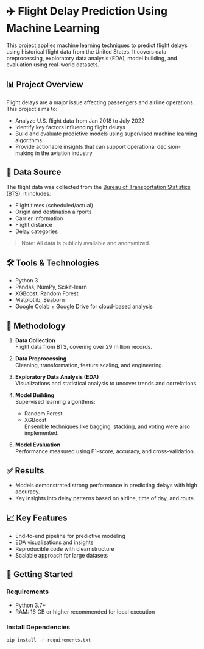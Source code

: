 # ✈️ Flight Delay Prediction Using Machine Learning

This project applies machine learning techniques to predict flight delays using historical flight data from the United States. It covers data preprocessing, exploratory data analysis (EDA), model building, and evaluation using real-world datasets.

## 📊 Project Overview

Flight delays are a major issue affecting passengers and airline operations. This project aims to:

- Analyze U.S. flight data from Jan 2018 to July 2022
- Identify key factors influencing flight delays
- Build and evaluate predictive models using supervised machine learning algorithms
- Provide actionable insights that can support operational decision-making in the aviation industry

## 📁 Data Source

The flight data was collected from the [Bureau of Transportation Statistics (BTS)](https://www.transtats.bts.gov/DL_SelectFields.aspx?gnoyr_VQ=FGK&QO_fu146_anzr=b0-gvzr). It includes:

- Flight times (scheduled/actual)
- Origin and destination airports
- Carrier information
- Flight distance
- Delay categories

> Note: All data is publicly available and anonymized.

## 🛠️ Tools & Technologies

- Python 3
- Pandas, NumPy, Scikit-learn
- XGBoost, Random Forest
- Matplotlib, Seaborn
- Google Colab + Google Drive for cloud-based analysis

## 🧪 Methodology

1. **Data Collection**  
   Flight data from BTS, covering over 29 million records.

2. **Data Preprocessing**  
   Cleaning, transformation, feature scaling, and engineering.

3. **Exploratory Data Analysis (EDA)**  
   Visualizations and statistical analysis to uncover trends and correlations.

4. **Model Building**  
   Supervised learning algorithms:
   - Random Forest
   - XGBoost  
   Ensemble techniques like bagging, stacking, and voting were also implemented.

5. **Model Evaluation**  
   Performance measured using F1-score, accuracy, and cross-validation.

## ✅ Results

- Models demonstrated strong performance in predicting delays with high accuracy.
- Key insights into delay patterns based on airline, time of day, and route.

## 📈 Key Features

- End-to-end pipeline for predictive modeling
- EDA visualizations and insights
- Reproducible code with clean structure
- Scalable approach for large datasets

## 🚀 Getting Started

### Requirements

- Python 3.7+
- RAM: 16 GB or higher recommended for local execution

### Install Dependencies

```bash
pip install -r requirements.txt

